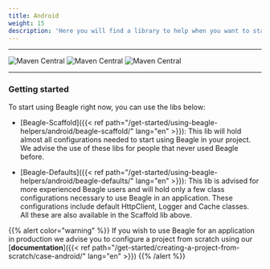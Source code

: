 ```yaml
---
title: Android
weight: 15
description: 'Here you will find a library to help when you want to start a project using beagle for Android. These libs will facilitate the initial Beagle configuration in a project, avoiding some steps, and starting studies quicker.'
---
```


---

![Maven Central](https://img.shields.io/maven-central/v/br.com.zup.beagle/beagle-scaffold?color=green&label=Beagle-Scaffold)
![Maven Central](https://img.shields.io/maven-central/v/br.com.zup.beagle/beagle-defaults?color=green&label=Beagle-Defaults)
![Maven Central](https://img.shields.io/maven-central/v/br.com.zup.beagle/android?label=Beagle)

<hr>

### Getting started

To start using Beagle right now, you can use the libs below:
* [Beagle-Scaffold]({{< ref path="/get-started/using-beagle-helpers/android/beagle-scaffold/" lang="en" >}}):
This lib will hold almost all configurations needed to start using Beagle in your project.
We advise the use of these libs for people that never used Beagle before.

* [Beagle-Defaults]({{< ref path="/get-started/using-beagle-helpers/android/beagle-defaults/" lang="en" >}}):
This lib is advised for more experienced Beagle users and 
will hold only a few class configurations necessary to 
use Beagle in an application. These configurations include 
default HttpClient, Logger and Cache classes.<br>
All these are also available in the Scaffold lib above.


{{% alert color="warning" %}}
If you wish to use Beagle for an application in production we advise you to configure a project
 from scratch using our
 [**documentation**]({{< ref path="/get-started/creating-a-project-from-scratch/case-android/" lang="en" >}})
{{% /alert %}}
